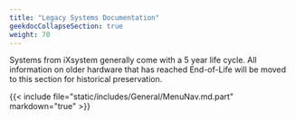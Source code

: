 ```yaml
---
title: "Legacy Systems Documentation"
geekdocCollapseSection: true
weight: 70
---
```


Systems from iXsystem generally come with a 5 year life cycle. All information on older hardware that has reached End-of-Life will be moved to this section for historical preservation.

{{< include file="static/includes/General/MenuNav.md.part" markdown="true" >}}
